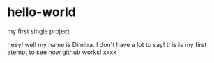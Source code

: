 # hello-world
my first single project


heey!
well my name is Dimitra.
I don't have a lot to say! 
this is my first atempt to see how github works!
xxxx
